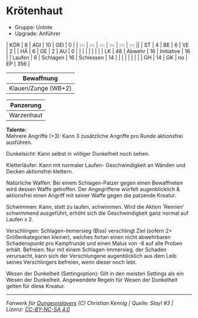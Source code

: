 # Krötenhaut  
- Gruppe: Untote  
- Upgrade: Anführer  

| KÖR    | 8  | AGI      | 10 | GEI        | 0   |
| :-: | :-: | :-: | :-: | :-: | :-: ||
| ST     | 4  | BE       | 6  | VE         | 2   |
| HÄ     | 6  | GE       | 2  | AU         | 0   |
|        |    |          |    |            |     |
| LK     | 48 | Abwehr   | 16 | Initiative | 16  |
| Laufen | 6  | Schlagen | 16 | Schiessen  | 14  |
|        |    |          |    |            |     |
| GH     | 14 | GK       | no | EP         | 356 |


| Bewaffnung |
| --- |
| Klauen/Zunge (WB+2) |


| Panzerung |
| --- |
| Warzenhaut |


**Talente:**  
Mehrere Angriffe (+3): Kann 3 zusätzliche Angriffe pro Runde aktionsfrei ausführen.

Dunkelsicht: Kann selbst in völliger Dunkelheit noch sehen.

Kletterläufer: Kann mit normaler Laufen- Geschwindigkeit an Wänden und Decken aktionsfrei klettern.

Natürliche Waffen: Bei einem Schlagen-Patzer gegen einen Bewaffneten wird dessen Waffe getroffen. Der Angegriffene würfelt augenblicklich & aktionsfrei einen Angriff mit seiner Waffe gegen die patzende Kreatur.

Schwimmen: Kann, statt zu laufen, schwimmen. Wird die Aktion 'Rennen' schwimmend ausgeführt, erhöht sich die Geschwindigkeit ganz normal auf Laufen x 2.

Verschlingen: Schlagen-Immersieg (Biss) verschlingt Ziel (sofern 2+ Größenkategorien kleiner), welches fortan einen nicht abwehrbaren Schadenspunkt pro Kampfrunde und einen Malus von -8 auf alle Proben erhält. Befreien: Nur mit einem Schlagen-Immersieg, der Schaden verursacht, kann sich der Verschlungene augenblicklich aus dem Leib seines Verschlingers befreien, wenn dieser noch lebt.

Wesen der Dunkelheit (Settingoption): Gilt in den meisten Settings als ein Wesen der Dunkelheit. Angewendete Regeln für Wesen der Dunkelheit gelten für diese Kreatur.





___
*Fanwerk für [Dungeonslayers](https://www.dungeonslayers.net/) (C) Christian Kennig | Quelle: Slay! #3 | Lizenz: [CC-BY-NC-SA 4.0](https://creativecommons.org/licenses/by-nc-sa/4.0/deed.de)*